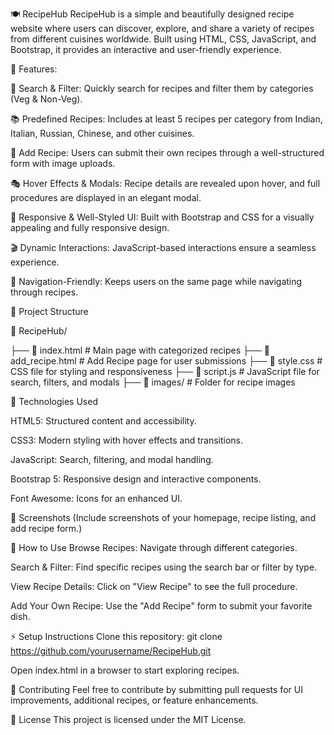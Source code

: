 🍽️ RecipeHub
RecipeHub is a simple and beautifully designed recipe website where users can discover, explore, and share a variety of recipes from different cuisines worldwide. Built using HTML, CSS, JavaScript, and Bootstrap, it provides an interactive and user-friendly experience.

🌟 Features:

🔎 Search & Filter: Quickly search for recipes and filter them by categories (Veg & Non-Veg).

📚 Predefined Recipes: Includes at least 5 recipes per category from Indian, Italian, Russian, Chinese, and other cuisines.

📝 Add Recipe: Users can submit their own recipes through a well-structured form with image uploads.

🎭 Hover Effects & Modals: Recipe details are revealed upon hover, and full procedures are displayed in an elegant modal.

🎨 Responsive & Well-Styled UI: Built with Bootstrap and CSS for a visually appealing and fully responsive design.

🎬 Dynamic Interactions: JavaScript-based interactions ensure a seamless experience.

🔗 Navigation-Friendly: Keeps users on the same page while navigating through recipes.

📂 Project Structure

📁 RecipeHub/

├── 📄 index.html         # Main page with categorized recipes
├── 📄 add_recipe.html    # Add Recipe page for user submissions
├── 📄 style.css         # CSS file for styling and responsiveness
├── 📄 script.js         # JavaScript file for search, filters, and modals
├── 📁 images/           # Folder for recipe images


🚀 Technologies Used


HTML5: Structured content and accessibility.

CSS3: Modern styling with hover effects and transitions.

JavaScript: Search, filtering, and modal handling.

Bootstrap 5: Responsive design and interactive components.

Font Awesome: Icons for an enhanced UI.

📸 Screenshots
(Include screenshots of your homepage, recipe listing, and add recipe form.)

🎯 How to Use
Browse Recipes: Navigate through different categories.

Search & Filter: Find specific recipes using the search bar or filter by type.

View Recipe Details: Click on "View Recipe" to see the full procedure.

Add Your Own Recipe: Use the "Add Recipe" form to submit your favorite dish.

⚡ Setup Instructions
Clone this repository:
git clone https://github.com/yourusername/RecipeHub.git

Open index.html in a browser to start exploring recipes.

🤝 Contributing
Feel free to contribute by submitting pull requests for UI improvements, additional recipes, or feature enhancements.

📜 License
This project is licensed under the MIT License.

